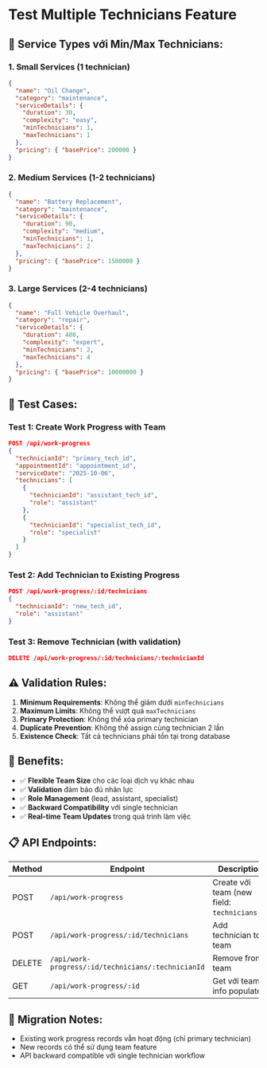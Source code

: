 # Test Multiple Technicians Feature

## 🔧 **Service Types với Min/Max Technicians:**

### 1. Small Services (1 technician)

```json
{
  "name": "Oil Change",
  "category": "maintenance",
  "serviceDetails": {
    "duration": 30,
    "complexity": "easy",
    "minTechnicians": 1,
    "maxTechnicians": 1
  },
  "pricing": { "basePrice": 200000 }
}
```

### 2. Medium Services (1-2 technicians)

```json
{
  "name": "Battery Replacement",
  "category": "maintenance",
  "serviceDetails": {
    "duration": 90,
    "complexity": "medium",
    "minTechnicians": 1,
    "maxTechnicians": 2
  },
  "pricing": { "basePrice": 1500000 }
}
```

### 3. Large Services (2-4 technicians)

```json
{
  "name": "Full Vehicle Overhaul",
  "category": "repair",
  "serviceDetails": {
    "duration": 480,
    "complexity": "expert",
    "minTechnicians": 2,
    "maxTechnicians": 4
  },
  "pricing": { "basePrice": 10000000 }
}
```

## 🧪 **Test Cases:**

### Test 1: Create Work Progress with Team

```json
POST /api/work-progress
{
  "technicianId": "primary_tech_id",
  "appointmentId": "appointment_id",
  "serviceDate": "2025-10-06",
  "technicians": [
    {
      "technicianId": "assistant_tech_id",
      "role": "assistant"
    },
    {
      "technicianId": "specialist_tech_id",
      "role": "specialist"
    }
  ]
}
```

### Test 2: Add Technician to Existing Progress

```json
POST /api/work-progress/:id/technicians
{
  "technicianId": "new_tech_id",
  "role": "assistant"
}
```

### Test 3: Remove Technician (with validation)

```json
DELETE /api/work-progress/:id/technicians/:technicianId
```

## ⚠️ **Validation Rules:**

1. **Minimum Requirements**: Không thể giảm dưới `minTechnicians`
2. **Maximum Limits**: Không thể vượt quá `maxTechnicians`
3. **Primary Protection**: Không thể xóa primary technician
4. **Duplicate Prevention**: Không thể assign cùng technician 2 lần
5. **Existence Check**: Tất cả technicians phải tồn tại trong database

## 🎯 **Benefits:**

- ✅ **Flexible Team Size** cho các loại dịch vụ khác nhau
- ✅ **Validation** đảm bảo đủ nhân lực
- ✅ **Role Management** (lead, assistant, specialist)
- ✅ **Backward Compatibility** với single technician
- ✅ **Real-time Team Updates** trong quá trình làm việc

## 📋 **API Endpoints:**

| Method | Endpoint                                           | Description                                  |
| ------ | -------------------------------------------------- | -------------------------------------------- |
| POST   | `/api/work-progress`                               | Create với team (new field: `technicians[]`) |
| POST   | `/api/work-progress/:id/technicians`               | Add technician to team                       |
| DELETE | `/api/work-progress/:id/technicians/:technicianId` | Remove from team                             |
| GET    | `/api/work-progress/:id`                           | Get với team info populated                  |

## 🔄 **Migration Notes:**

- Existing work progress records vẫn hoạt động (chỉ primary technician)
- New records có thể sử dụng team feature
- API backward compatible với single technician workflow
